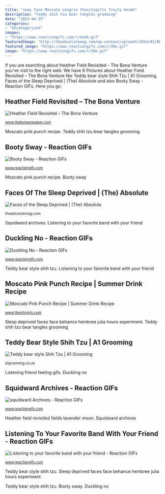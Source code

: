 ```yaml
---
title: "sway face Moscato sangria thesitsgirls fruity besøk"
description: "Teddy shih tzu bear tangles grooming"
date: "2022-04-25"
categories:
- "Uncategorized"
images:
- "https://www.reactiongifs.com/r/dsmh.gif"
featuredImage: "http://theabsolutemag.com/wp-content/uploads/2014/01/8b21512c6bab33071922328d773a0ec6.png"
featured_image: "https://www.reactiongifs.com/r/39e.gif"
image: "https://www.reactiongifs.com/r/39e.gif"
---
```


If you are searching about Heather Field Revisited – The Bona Venture you've visit to the right web. We have 8 Pictures about Heather Field Revisited – The Bona Venture like Teddy bear style Shih Tzu | A1 Grooming, Faces of the Sleep Deprived | (The) Absolute and also Booty Sway - Reaction GIFs. Here you go:

## Heather Field Revisited – The Bona Venture

![Heather Field Revisited – The Bona Venture](http://www.thebvnewspaper.com/wp-content/uploads/2017/11/4a7c792cba3b88109f7306ca5ee547da-moon-design-lavender-fields.jpg "Faces of the sleep deprived")

<small>www.thebvnewspaper.com</small>

Moscato pink punch recipe. Teddy shih tzu bear tangles grooming

## Booty Sway - Reaction GIFs

![Booty Sway - Reaction GIFs](https://www.reactiongifs.com/r/39e.gif "Booty sway dance gifs lovers reactiongifs reasons better yourtango stamina")

<small>www.reactiongifs.com</small>

Moscato pink punch recipe. Booty sway

## Faces Of The Sleep Deprived | (The) Absolute

![Faces of the Sleep Deprived | (The) Absolute](http://theabsolutemag.com/wp-content/uploads/2014/01/8b21512c6bab33071922328d773a0ec6.png "Booty sway")

<small>theabsolutemag.com</small>

Squidward archives. Listening to your favorite band with your friend

## Duckling No - Reaction GIFs

![Duckling No - Reaction GIFs](https://www.reactiongifs.com/r/dsmh.gif "Listening friend feeling gifs")

<small>www.reactiongifs.com</small>

Teddy bear style shih tzu. Listening to your favorite band with your friend

## Moscato Pink Punch Recipe | Summer Drink Recipe

![Moscato Pink Punch Recipe | Summer Drink Recipe](http://www.thesitsgirls.com/wp-content/uploads/2015/07/feature7405.png "Squidward archives")

<small>www.thesitsgirls.com</small>

Sleep deprived faces face behance hembree julia hours experiment. Teddy shih tzu bear tangles grooming

## Teddy Bear Style Shih Tzu | A1 Grooming

![Teddy bear style Shih Tzu | A1 Grooming](https://a1grooming.co.uk/wp-content/uploads/2014/08/12.jpg "Squidward distraught reaction gifs")

<small>a1grooming.co.uk</small>

Listening friend feeling gifs. Duckling no

## Squidward Archives - Reaction GIFs

![squidward Archives - Reaction GIFs](https://www.reactiongifs.com/r/dstrght.gif "Listening friend feeling gifs")

<small>www.reactiongifs.com</small>

Heather field revisited fields lavender moon. Squidward archives

## Listening To Your Favorite Band With Your Friend - Reaction GIFs

![Listening to your favorite band with your friend - Reaction GIFs](http://www.reactiongifs.com/r/2013/12/feeling-it1.gif "Booty sway")

<small>www.reactiongifs.com</small>

Teddy bear style shih tzu. Sleep deprived faces face behance hembree julia hours experiment

Teddy bear style shih tzu. Booty sway. Duckling no
